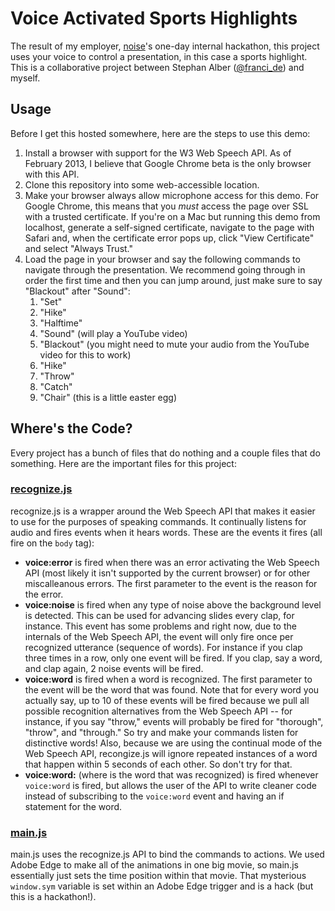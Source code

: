 # Voice Activated Sports Highlights

The result of my employer, [noise](http://noisenewyork.com/)'s one-day internal hackathon, this project uses your voice to control a presentation, in this case a sports highlight.  This is a collaborative project between Stephan Alber ([@franci_de](https://twitter.com/franci_de)) and myself.

## Usage

Before I get this hosted somewhere, here are the steps to use this demo:

1. Install a browser with support for the W3 Web Speech API.  As of February 2013, I believe that Google Chrome beta is the only browser with this API.
2. Clone this repository into some web-accessible location.
3. Make your browser always allow microphone access for this demo.  For Google Chrome, this means that you *must* access the page over SSL with a trusted certificate.  If you're on a Mac but running this demo from localhost, generate a self-signed certificate, navigate to the page with Safari and, when the certificate error pops up, click "View Certificate" and select "Always Trust."
4. Load the page in your browser and say the following commands to navigate through the presentation.  We recommend going through in order the first time and then you can jump around, just make sure to say "Blackout" after "Sound":
    1. "Set"
    2. "Hike"
    3. "Halftime"
    4. "Sound" (will play a YouTube video)
    5. "Blackout" (you might need to mute your audio from the YouTube video for this to work)
    6. "Hike"
    7. "Throw"
    8. "Catch"
    9. "Chair" (this is a little easter egg)

## Where's the Code?

Every project has a bunch of files that do nothing and a couple files that do something.  Here are the important files for this project:

### [recognize.js](https://github.com/danfinnie/VoiceActivatedSportsHighlights/blob/master/js/recognize.js)

recognize.js is a wrapper around the Web Speech API that makes it easier to use for the purposes of speaking commands.  It continually listens for audio and fires events when it hears words.  These are the events it fires (all fire on the `body` tag):

* **voice:error** is fired when there was an error activating the Web Speech API (most likely it isn't supported by the current browser) or for other miscalleanous errors.  The first parameter to the event is the reason for the error.
* **voice:noise** is fired when any type of noise above the background level is detected.  This can be used for advancing slides every clap, for instance.  This event has some problems and right now, due to the internals of the Web Speech API, the event will only fire once per recognized utterance (sequence of words).  For instance if you clap three times in a row, only one event will be fired.  If you clap, say a word, and clap again, 2 noise events will be fired.
* **voice:word** is fired when a word is recognized.  The first parameter to the event will be the word that was found.  Note that for every word you actually say, up to 10 of these events will be fired because we pull all possible recognition alternatives from the Web Speech API -- for instance, if you say "throw," events will probably be fired for "thorough", "throw", and "through."  So try and make your commands listen for distinctive words!  Also, because we are using the continual mode of the Web Speech API, recongize.js will ignore repeated instances of a word that happen within 5 seconds of each other.  So don't try for that.
* **voice:word:<word>** (where <word> is the word that was recognized) is fired whenever `voice:word` is fired, but allows the user of the API to write cleaner code instead of subscribing to the `voice:word` event and having an if statement for the word.

### [main.js](https://github.com/danfinnie/VoiceActivatedSportsHighlights/blob/master/js/main.js)

main.js uses the recognize.js API to bind the commands to actions.  We used Adobe Edge to make all of the animations in one big movie, so main.js essentially just sets the time position within that movie.  That mysterious `window.sym` variable is set within an Adobe Edge trigger and is a hack (but this is a hackathon!).
